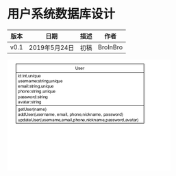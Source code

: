 # 用户系统数据库设计

|版本|日期|描述|作者|
|:-:|:-:|:-:|:-:|
|v0.1|2019年5月24日|初稿|BroInBro|

![userSystem](../../assets/design/userSystem.png)